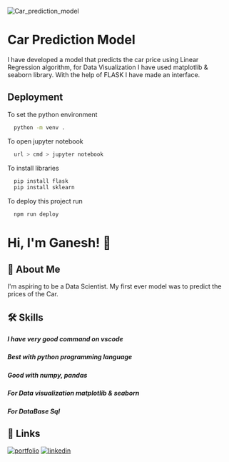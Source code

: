 ![Car_prediction_model](https://user-images.githubusercontent.com/109788233/180614611-135c7919-27b3-48fb-885b-9a8a552a3e70.png)

# Car Prediction Model
I have developed a model that predicts the car price using Linear Regression algorithm, for Data Visualization I have used matplotlib & seaborn library. With the help of FLASK I have made an interface.

## Deployment

To set the python environment 

```bash
  python -m venv .
```
To open jupyter notebook

```bash
  url > cmd > jupyter notebook
```
To install libraries 

```bash
  pip install flask 
  pip install sklearn 
```
To deploy this project run

```bash
  npm run deploy
```

# Hi, I'm Ganesh! 👋

## 🚀 About Me
I'm aspiring to be a Data Scientist. 
My first ever model was to predict the prices of the Car.

## 🛠 Skills
##### I have very good command on vscode 
##### Best with python programming language 
##### Good with numpy, pandas 
##### For Data visualization matplotlib & seaborn
##### For DataBase Sql

## 🔗 Links
[![portfolio](https://img.shields.io/badge/my_portfolio-000?style=for-the-badge&logo=ko-fi&logoColor=white)](https://github.com/ayebisht/)
[![linkedin](https://img.shields.io/badge/linkedin-0A66C2?style=for-the-badge&logo=linkedin&logoColor=white)](https://www.linkedin.com/in/ganeshbisht/)

